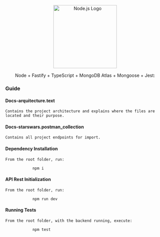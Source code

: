 <p align="center">
  <img src="https://nodejs.org/static/images/logo.svg" alt="Node.js Logo" width="200"/>
</p>

<p align="center">
  Node + Fastify + TypeScript + MongoDB Atlas + Mongoose + Jest:
</p>

### Guide

#### Docs-arquitecture.text

`Contains the project architecture and explains where the files are located and their purpose.`

#### Docs-starswars.postman_collection

`Contains all project endpoints for import.`

#### Dependency Installation

`From the root folder, run:`

                npm i

#### API Rest Initialization

`From the root folder, run:`

                npm run dev

#### Running Tests

`From the root folder, with the backend running, execute:`

                npm test

